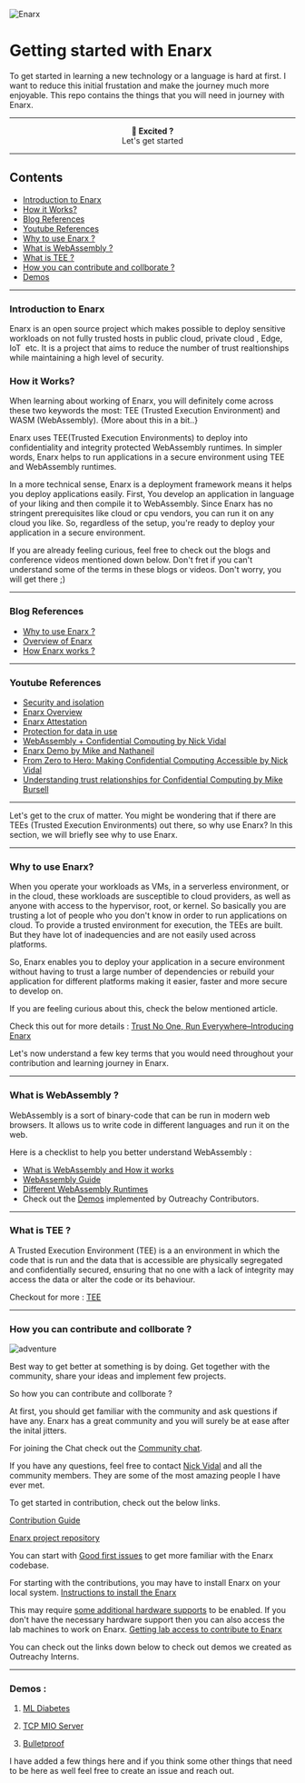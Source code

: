![Enarx](https://thumbs.dreamstime.com/b/enchanting-old-fairytale-castle-top-hill-idyllic-landscape-d-render-177332674.jpg)

# Getting started with Enarx 
To get started in learning a new technology or a language is hard at first. I want to reduce this initial frustation and make the journey much more enjoyable. This repo contains the things that you will need in journey with Enarx.

---

<p align="center"><b>🌈 Excited ?</b><br>Let's get started </p>


---

## Contents
- [ Introduction to Enarx ]( https://github.com/shravi24/Getting-Started-With-Enarx/#introduction-to-enarx )
- [How it Works?](https://github.com/shravi24/Getting-Started-With-Enarx/#how-it-works)
- [Blog References](https://github.com/shravi24/Getting-Started-With-Enarx/#blog-references)
- [Youtube References](https://github.com/shravi24/Getting-Started-With-Enarx/#youtube-references)
- [Why to use Enarx ?](https://github.com/shravi24/Getting-Started-With-Enarx/#why-to-use-enarx)
- [What is WebAssembly ?](https://github.com/shravi24/Getting-Started-With-Enarx/#what-is-webassembly-)
- [What is TEE ?](https://github.com/shravi24/Getting-Started-With-Enarx/#what-is-tee-)
- [How you can contribute and collborate ?](https://github.com/shravi24/Getting-Started-With-Enarx/#how-you-can-contribute-and-collborate-)
- [ Demos ](https://github.com/shravi24/Getting-Started-With-Enarx/#demos-)


---

### Introduction to Enarx
Enarx is an open source project which makes possible to deploy sensitive workloads on not fully trusted hosts in public cloud, private cloud , Edge, IoT  etc. It is a project that aims to reduce the number of trust realtionships while maintaining a high level of security. 



### How it Works?

When learning about working of Enarx, you will definitely come across these two keywords the most: TEE (Trusted Execution Environment) and WASM (WebAssembly). {More about this in a bit..}

Enarx uses TEE(Trusted Execution Environments) to deploy into confidentiality and integrity protected WebAssembly runtimes. In simpler words, Enarx helps to run applications in a secure environment using TEE and WebAssembly runtimes.

In a more technical sense, Enarx is a deployment framework means it helps you deploy applications easily. First, You develop an application in language of your liking and then compile it to WebAssembly. Since Enarx has no stringent prerequisites like cloud or cpu vendors, you can run it on any cloud you like. So, regardless of the setup, you're ready to deploy your application in a secure environment.

If you are already feeling curious, feel free to check out the blogs and conference videos mentioned down below. 
Don't fret if you can't understand some of the terms in these blogs or videos. Don't worry, you will get there ;)

---
### Blog References 
- [Why to use Enarx ?](https://next.redhat.com/2019/08/16/trust-no-one-run-everywhere-introducing-enarx/)
- [Overview of Enarx](https://shravi24blogs.wordpress.com/2021/12/11/overview-of-enarx/)
- [How Enarx works ?](https://shravi24blogs.wordpress.com/2021/12/13/how-enarx-works/)
---

### Youtube References

- [Security and isolation](https://youtu.be/ajYWSAwIyPs?list=PLcApgpIcYo8kgPVO0rdvgQu3wJVTLe_LQ&t=96)
- [Enarx Overview](https://www.youtube.com/watch?v=kheJFhljEck)
- [Enarx Attestation](https://youtu.be/0MPCT2ocFIo?t=2058)
- [Protection for data in use](https://www.youtube.com/watch?v=JD70E7HHjlc)
- [WebAssembly + Confidential Computing by Nick Vidal](https://fosdem.org/2022/schedule/event/tee_enarx/)
- [Enarx Demo by Mike and Nathaneil](https://youtu.be/y_eDNTIkBBE?list=PLcApgpIcYo8kgPVO0rdvgQu3wJVTLe_LQ&t=774)
- [From Zero to Hero: Making Confidential Computing Accessible by Nick Vidal](https://www.youtube.com/watch?v=9GEZ1pnGN0I)
- [Understanding trust relationships for Confidential Computing by Mike Bursell ](https://www.youtube.com/watch?v=pLIAFCLNre4)

---

Let's get to the crux of matter. You might be wondering that if there are TEEs (Trusted Execution Environments) out there, so why use Enarx? In this section, we will briefly see why to use Enarx. 

---

### Why to use Enarx?

When you operate your workloads as VMs, in a serverless environment, or in the cloud, these workloads are susceptible to cloud providers, as well as anyone with access to the hypervisor, root, or kernel.
So basically you are trusting a lot of people who you don't know in order to run applications on cloud.
To provide a trusted environment for execution, the TEEs are built. But they have lot of inadequencies and are not easily used across platforms.

So, Enarx enables you to deploy your application in a secure environment without having to trust a large number of dependencies or rebuild your application for different platforms making it easier, faster and more secure to develop on.

If you are feeling curious about this, check the below mentioned article.

Check this out for more details :
[Trust No One, Run Everywhere–Introducing Enarx](https://next.redhat.com/2019/08/16/trust-no-one-run-everywhere-introducing-enarx/)

Let's now understand a few key terms that you would need throughout your contribution and learning journey in Enarx.


---

### What is WebAssembly ?

WebAssembly is a sort of binary-code that can be run in modern web browsers. It allows us to write code in different languages and run it on the web.

Here is a checklist to help you better understand WebAssembly :
- [What is WebAssembly and How it works](https://github.com/enarx/outreachy/tree/main/shravi24/Introduction%20to%20WebAssembly)
- [WebAssembly Guide](https://enarx.dev/docs/WebAssembly/Introduction)
- [Different WebAssembly Runtimes](https://github.com/appcypher/awesome-wasm-runtimes)
- Check out the [Demos](https://github.com/enarx/outreachy) implemented by Outreachy Contributors.

---

### What is TEE ?
A Trusted Execution Environment (TEE) is a an environment in which the code that is run and the data that is accessible are physically segregated and confidentially secured, ensuring that no one with a lack of integrity may access the data or alter the code or its behaviour.

Checkout for more :
[TEE](https://shravi24blogs.wordpress.com/2021/12/12/trusted-execution-environment-tee/)

---

###  How you can contribute and collborate ?

![adventure](https://thumbs.dreamstime.com/b/vector-vintage-card-forest-night-sky-inspirational-phrase-let-adventure-begin-stylish-hipster-background-motivational-68783071.jpg)
  
Best way to get better at something is by doing. Get together with the community, share your ideas and implement few projects. 

So how you can contribute and collborate ?

At first, you should get familiar with the community and ask questions if have any. Enarx has a great community and you will surely be at ease after the inital jitters. 

For joining the Chat check out the [Community chat](https://chat.enarx.dev/). 

If you have any questions, feel free to contact [Nick Vidal](https://twitter.com/nickvidal) and all the community members. They are some of the most amazing people I have ever met.

To get started in contribution, check out the below links.
  
[Contribution Guide](https://enarx.dev/docs/Contributing/Introduction)

[Enarx project repository](https://github.com/enarx/enarx)

You can start with [Good first issues](https://github.com/enarx/enarx/labels/good%20first%20issue) to get more familiar with the Enarx codebase.

For starting with the contributions, you may have to install Enarx on your local system. 
[Instructions to install the Enarx](https://enarx.dev/docs/Installation/Setup)

This may require [some additional hardware supports](https://enarx.dev/docs/Installation/Requirements) to be enabled. If you don't have the necessary hardware support then you can also access the lab machines to work on Enarx.
[Getting lab access to contribute to Enarx](https://enarx.dev/docs/Contributing/Lab)

You can check out the links down below to check out demos we created as Outreachy Interns. 

---

###  Demos : 

1. [ML Diabetes](https://github.com/jnyfah/Enarx-Demo)

2. [TCP MIO Server](https://github.com/enarx/enarx/tree/main/examples/tcp_server)

3. [Bulletproof](https://github.com/shravi24/Enarx-Bulletproof-Demo)





I have added a few things here and if you think some other things that need to be here as well feel free to create an issue and reach out.



